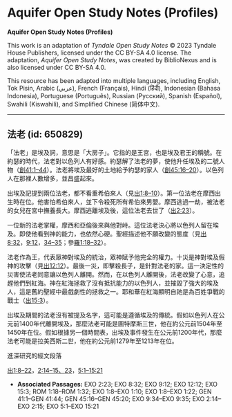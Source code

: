 # Aquifer Open Study Notes (Profiles)

**Aquifer Open Study Notes (Profiles)**

This work is an adaptation of *Tyndale Open Study Notes* © 2023 Tyndale House Publishers, licensed under the CC BY\-SA 4\.0 license. The adaptation, *Aquifer Open Study Notes*, was created by BiblioNexus and is also licensed under CC BY\-SA 4\.0\.

This resource has been adapted into multiple languages, including English, Tok Pisin, Arabic (عربي), French (Français), Hindi (हिंदी), Indonesian (Bahasa Indonesia), Portuguese (Português), Russian (Русский), Spanish (Español), Swahili (Kiswahili), and Simplified Chinese (简体中文).



--------------------------------

## 法老 (id: 650829)

「法老」是埃及詞，意思是「大房子」。它指的是王宮，也是埃及君王的稱號。在約瑟的時代，法老對以色列人有好感。約瑟解了法老的夢，使他升任埃及的二號人物（[創41:1–44](https://ref.ly/Gen41:1-Gen41:44)）。法老將埃及最好的土地給予約瑟的家人（[創45:16–20](https://ref.ly/Gen45:16-Gen45:20)）。以色列人在那裡人數增多，並昌盛起來。

出埃及記提到兩位法老，都不看重希伯來人（見[出1:8–10](https://ref.ly/Exod1:8-Exod1:10)）。第一位法老在摩西出生時在位。他害怕希伯來人，並下令殺死所有希伯來男嬰。摩西逃過一劫，被法老的女兒在宮中撫養長大。摩西逃離埃及後，這位法老去世了（[出2:23](https://ref.ly/Exod2:23)）。

一位新的法老掌權，摩西和亞倫後來與他對峙。這位法老決心將以色列人留在埃及。即使他看到神的能力，也依然心硬。聖經描述他不願改變的態度（見[出8:32](https://ref.ly/Exod8:32)，[9:12](https://ref.ly/Exod9:12)，[34–35](https://ref.ly/Exod9:34-Exod9:35)；參[羅1:18–32](https://ref.ly/Rom1:18-Rom1:32)）。

法老作為王，代表眾神對埃及的統治，眾神賦予他完全的權力。十災是神對埃及假神的攻擊（見[出12:12](https://ref.ly/Exod12:12)）。最後一災，即擊殺長子，是針對法老的家。這一決定性的災害使法老同意讓以色列人離開。然而，在以色列人離開後，法老改變了心意，追趕他們到紅海。神在紅海拯救了沒有抵抗能力的以色列人，並摧毀了強大的埃及人，這是舊約聖經中最戲劇性的拯救之一。耶和華在紅海顯明自祂是為百姓爭戰的戰士（[出15:3](https://ref.ly/Exod15:3)）。

出埃及期間的法老沒有被提及名字，這可能是遵循埃及的傳統。假如以色列人在公元前1400年代離開埃及，那麼法老可能是圖特摩斯三世，他在約公元前1504年至1450年在位。假如根據另一個時間表，出埃及事件發生在公元前1200年代，那麼法老可能是拉美西斯二世，他在約公元前1279年至1213年在位。

進深研究的經文段落

[出1:8–22](https://ref.ly/Exod1:8-Exod1:22)，[2:14–15、](https://ref.ly/Exod2:14-Exod2:15)[23](https://ref.ly/Exod2:23)，[5:1–15:21](https://ref.ly/Exod5:1-Exod15:21)

* **Associated Passages:** EXO 2:23; EXO 8:32; EXO 9:12; EXO 12:12; EXO 15:3; ROM 1:18–ROM 1:32; EXO 1:8–EXO 1:10; EXO 1:8–EXO 1:22; GEN 41:1–GEN 41:44; GEN 45:16–GEN 45:20; EXO 9:34–EXO 9:35; EXO 2:14–EXO 2:15; EXO 5:1–EXO 15:21

